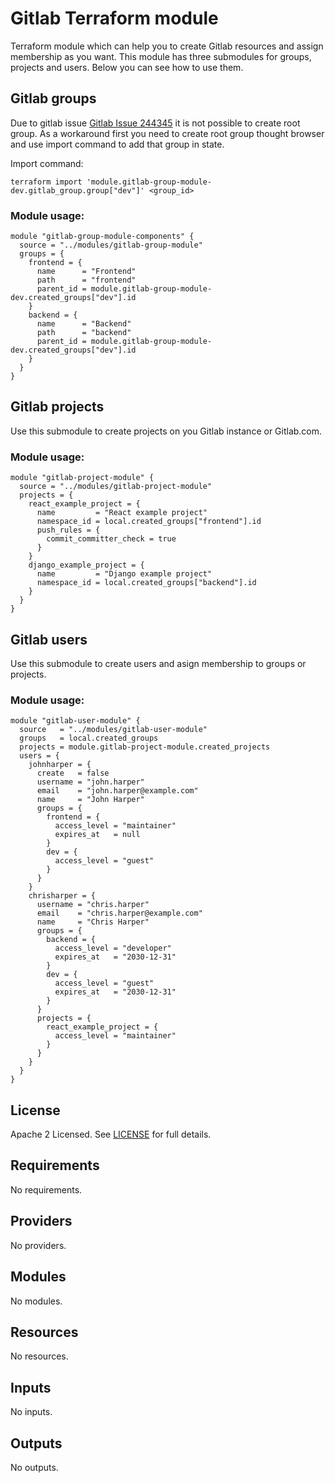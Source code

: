 # Gitlab Terraform module

Terraform module which can help you to create Gitlab resources and assign membership as you want. This module has three submodules for groups, projects and users. Below you can see how to use them.

## Gitlab groups

Due to gitlab issue [Gitlab Issue 244345](https://gitlab.com/gitlab-org/gitlab/-/issues/244345) it is not possible to create root group. As a workaround first you need to create root group thought browser and use import command to add that group in state.

Import command:
```
terraform import 'module.gitlab-group-module-dev.gitlab_group.group["dev"]' <group_id>
```

### Module usage:

```hcl
module "gitlab-group-module-components" {
  source = "../modules/gitlab-group-module"
  groups = {
    frontend = {
      name      = "Frontend"
      path      = "frontend"
      parent_id = module.gitlab-group-module-dev.created_groups["dev"].id
    }
    backend = {
      name      = "Backend"
      path      = "backend"
      parent_id = module.gitlab-group-module-dev.created_groups["dev"].id
    }
  }
}
```

## Gitlab projects
Use this submodule to create projects on you Gitlab instance or Gitlab.com.

### Module usage:
```hcl
module "gitlab-project-module" {
  source = "../modules/gitlab-project-module"
  projects = {
    react_example_project = {
      name         = "React example project"
      namespace_id = local.created_groups["frontend"].id
      push_rules = {
        commit_committer_check = true
      }
    }
    django_example_project = {
      name         = "Django example project"
      namespace_id = local.created_groups["backend"].id
    }
  }
}
```

## Gitlab users
Use this submodule to create users and asign membership to groups or projects.

### Module usage:
```hcl
module "gitlab-user-module" {
  source   = "../modules/gitlab-user-module"
  groups   = local.created_groups
  projects = module.gitlab-project-module.created_projects
  users = {
    johnharper = {
      create   = false
      username = "john.harper"
      email    = "john.harper@example.com"
      name     = "John Harper"
      groups = {
        frontend = {
          access_level = "maintainer"
          expires_at   = null
        }
        dev = {
          access_level = "guest"
        }
      }
    }
    chrisharper = {
      username = "chris.harper"
      email    = "chris.harper@example.com"
      name     = "Chris Harper"
      groups = {
        backend = {
          access_level = "developer"
          expires_at   = "2030-12-31"
        }
        dev = {
          access_level = "guest"
          expires_at   = "2030-12-31"
        }
      }
      projects = {
        react_example_project = {
          access_level = "maintainer"
        }
      }
    }
  }
}
```

## License

Apache 2 Licensed. See [LICENSE](https://github.com/EvoltDev/terraform-gitlab-module/blob/main/LICENCE) for full details.

<!-- BEGIN_TF_DOCS -->
## Requirements

No requirements.

## Providers

No providers.

## Modules

No modules.

## Resources

No resources.

## Inputs

No inputs.

## Outputs

No outputs.
<!-- END_TF_DOCS -->
